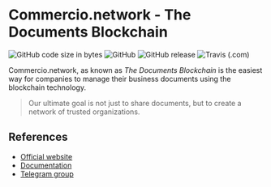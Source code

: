 # Commercio.network - The Documents Blockchain

![GitHub code size in bytes](https://img.shields.io/github/languages/code-size/commercionetwork/commercionetwork.svg)
![GitHub](https://img.shields.io/github/license/commercionetwork/commercionetwork.svg)
![GitHub release](https://img.shields.io/github/release/commercionetwork/commercionetwork.svg)
![Travis (.com)](https://img.shields.io/travis/com/commercionetwork/commercionetwork.svg)


Commercio.network, as known as *The Documents Blockchain* is the easiest way for companies to manage their 
business documents using the blockchain technology. 
  
> Our ultimate goal is not just to share documents, but to create a network of trusted organizations.

## References
* [Official website](https://commercio.network/)
* [Documentation](./docs)
* [Telegram group](https://t.me/commercionetwork)